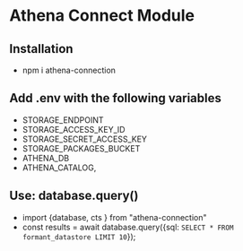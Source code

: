 # Athena Connect Module

## Installation

- npm i athena-connection

## Add .env with the following variables

- STORAGE_ENDPOINT
- STORAGE_ACCESS_KEY_ID
- STORAGE_SECRET_ACCESS_KEY
- STORAGE_PACKAGES_BUCKET
- ATHENA_DB
- ATHENA_CATALOG,

## Use: database.query()

- import {database, cts } from "athena-connection"
- const results = await database.query({sql: `SELECT * FROM formant_datastore LIMIT 10`});
